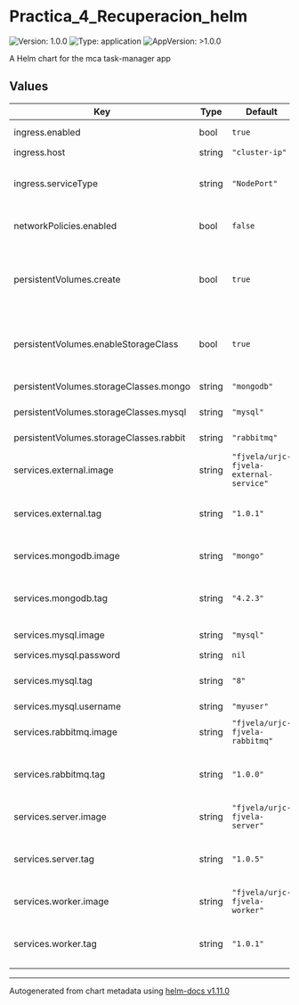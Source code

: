 # Practica_4_Recuperacion_helm

![Version: 1.0.0](https://img.shields.io/badge/Version-1.0.0-informational?style=flat-square) ![Type: application](https://img.shields.io/badge/Type-application-informational?style=flat-square) ![AppVersion: >1.0.0](https://img.shields.io/badge/AppVersion->1.0.0-informational?style=flat-square)

A Helm chart for the mca task-manager app

## Values

| Key | Type | Default | Description |
|-----|------|---------|-------------|
| ingress.enabled | bool | `true` | activate ingress for the application |
| ingress.host | string | `"cluster-ip"` | host for the ingress |
| ingress.serviceType | string | `"NodePort"` | type of service to publish the server app in case the ingress is not used. |
| networkPolicies.enabled | bool | `false` | whether we apply NetworkPolicies or not |
| persistentVolumes.create | bool | `true` | whether PersistenceVolumes are created or assumed to be already created in the cluster |
| persistentVolumes.enableStorageClass | bool | `true` | whether PersistenceVolumes are created dynamically with a StorageClass |
| persistentVolumes.storageClasses.mongo | string | `"mongodb"` | storageClass name for MongoDB |
| persistentVolumes.storageClasses.mysql | string | `"mysql"` | storageClass name for MySQL |
| persistentVolumes.storageClasses.rabbit | string | `"rabbitmq"` | storageClass name for RabbitMQ |
| services.external.image | string | `"fjvela/urjc-fjvela-external-service"` | Image to use for deploying External Service application |
| services.external.tag | string | `"1.0.1"` | Tag to use for deploying External Service application docker image |
| services.mongodb.image | string | `"mongo"` | Image to use for deploying MongoDB |
| services.mongodb.tag | string | `"4.2.3"` | Tag to use for deploying MongoDB docker image |
| services.mysql.image | string | `"mysql"` | Image to use for deploying MySQL |
| services.mysql.password | string | `nil` | MySQL password |
| services.mysql.tag | string | `"8"` | Tag to use for deploying MySQL docker image |
| services.mysql.username | string | `"myuser"` | MySQL user |
| services.rabbitmq.image | string | `"fjvela/urjc-fjvela-rabbitmq"` | Image to use for deploying RabbitMQ |
| services.rabbitmq.tag | string | `"1.0.0"` | Tag to use for deploying RabbitMQ docker image |
| services.server.image | string | `"fjvela/urjc-fjvela-server"` | Image to use for deploying Server application |
| services.server.tag | string | `"1.0.5"` | Tag to use for deploying Server application docker image |
| services.worker.image | string | `"fjvela/urjc-fjvela-worker"` | Image to use for deploying Worker application |
| services.worker.tag | string | `"1.0.1"` | Tag to use for deploying Worker Service application docker image |

----------------------------------------------
Autogenerated from chart metadata using [helm-docs v1.11.0](https://github.com/norwoodj/helm-docs/releases/v1.11.0)
